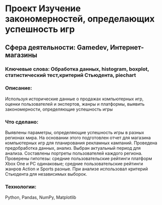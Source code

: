 # Проект Изучение закономерностей, определающих успешность игр

## Сфера деятельности: Gamedev, Интернет-магазины

### Ключевые слова: Обработка данных, histogram, boxplot, статистический тест,критерий Стьюдента, piechart

### Описание:

Используя исторические данные о продажах компьютерных игр, оценки пользователей и экспертов,
жанры и платформы, выявить закономерности, определяющие успешность игры 

### Что сделано:

Выявлены параметры, определяющие успешность игры в разных регионах мира. На
основании этого подготовлен отчет для магазина компьютерных игр для планирования
рекламных кампаний. Проведена предобработка данных, анализ. Выбран актуальный
период для анализа. Составлены портреты пользователей каждого региона. Проверены
гипотезы: средние пользовательские рейтинги платформ Xbox One и PC одинаковые;
средние пользовательские рейтинги жанров Action и Sports разные. При анализе использовал критерий Стьюдента для независимых выборок.

### Технологии:

Python, Pandas, NumPy, Matplotlib
